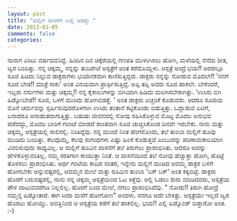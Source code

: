 ```yaml
---
layout: post
title: "ಮಲ್ಲಿಗೆ ವಾಸನೆಗೆ ಉಲ್ಟಿ ಆದದ್ದು "
date: 2013-01-05
comments: false
categories: 
---
```



ನಾನಾಗ ಎಂಟು ವರ್ಷದವನಿದ್ದೆ.  ಹಿಂದಿನ ದಿನ ಚಿಕ್ಕೆರೆಯಲ್ಲಿ ಗಣಪತಿ ಮುಳುಗಿಸಲು ಹೋಗಿ, ಮಳೆಯಲ್ಲಿ ನೆನೆದು ಶೀತ, ಜ್ವರ ಬಂದಿತ್ತು.   ನನ್ನ ಚಿಕ್ಕಮ್ಮ, ನನ್ನನ್ನು ತುದಿಪೇಟೆ ಆಸ್ಪತ್ರೆಗೆ ಅಂತ ಕರೆದೊಯ್ದಳು.     ಆಸ್ಪತ್ರೆ ಅಂದ್ರೆ ಭಯ!! ಅದರಲ್ಲೂ ಸೂಜಿ ಹಿಡಿದು ನಿಲ್ಲುವ ಡಾಕ್ಟರುಗಳು ಭಯಾನಕವಾಗಿ ಕಾಣಿಸುತ್ತಿದ್ದರು.    ಡಾಕ್ಟರು ನನ್ನನ್ನು ನೋಡುವ ಮೊದಲೇ!! 'ನನಗೆ ಸೂಜಿ ಬೇಡ!! ಮಾತ್ರೆ ಸಾಕು' ಅಂತ ವಿನಯವಾಗಿ ಪ್ರಾರ್ಥಿಸುತ್ತಿದ್ದೆ.  ಅಪ್ಪಿ ತಪ್ಪಿ ಅವರು ಸೂಜಿ ಹಾಕಲೇ.  ಬೇಕೆಂದರೆ, ಇಬ್ಬರು ನರ್ಸುಗಳು ಮತ್ತು ಚಿಕ್ಕಮ್ಮ!!  ನನ್ನ ಕೈಕಾಲುಗಳನ್ನು ಬಿಗಿಯಾಗಿ ಹಿಡಿದು ಮಲಗಿಸಬೇಕಾಗಿತ್ತು.   'ಉಸಿರು ಬಿಗಿ ಹಿಡ್ಕೋಬೇಡ!! ಸೂಜಿ, ಒಳಗೆ ಮುರಿದು ಹೋಗಿಬಿಡತ್ತೆ. ' ಅಂತ ಡಾಕ್ಟರು ಎಚ್ಚರಿಕೆ ಕೊಡುವರು.  ಆದರೂ ಸೂಜಿಯ ಮೊನೆ ಚರ್ಮವನ್ನು ಸ್ಪರ್ಷಿಸುವುದರೊಳಗಾಗಿ ಉಸಿರು ತಂತಾನೆ ಕಟ್ಟಿಕೊಂಡು ಬಿಡುತ್ತಿತ್ತು.  ಒದ್ದಾಡುವ ಏಟಿಗೆ, ಏನಾದರೂ ಅನಾಹುತವಾಗುತ್ತಿತ್ತು.    ಬಹುಷಃ ಜೀವನದಲ್ಲಿ ನೋವು ಸಹಿಸಿಕೊಳ್ಳುವ ಮೊಟ್ಟ ಮೊದಲ ಅನುಭವ ಪಡೆದದ್ದು,  ಮೊದಲ ಬಾರಿಗೆ ಗಲಾಟೆ ಮಾಡದೆ ಶಾಂತವಾಗಿ ಸೂಜಿ ಚುಚ್ಚಿಸಿಕೊಂಡ ದಿನವೇ ಇರಬೇಕು.    ನಾನು ಮತ್ತು ಚಿಕ್ಕಮ್ಮ, ಆಸ್ಪತ್ರೆಯಲ್ಲಿ ಸಾಲಿನಲ್ಲಿ.  ನಿಂತಿದ್ದೆವು.   ನನ್ನ ಮುಂದೆ ನಿಂತ ಹೆಂಗಸೊಂದು, ತಲೆ ತುಂಬಾ ಮಲ್ಲಿಗೆ ಹೂವು ಮುಡಿದು ಬಂದಿತ್ತು.    ಕೆಲವೊಮ್ಮೆ, ಕೆಲವು ಸುಗಂಧಗಳು ಎಷ್ಟು ಹಿಂಸೆ ಕೊಡುತ್ತವೆ ಎಂಬುದನ್ನು ಪರಿಣಾಮಕಾರಿಯಾಗಿ ವಿವರಿಸುವುದು ಸಾಧ್ಯವಿಲ್ಲ.  ಆ ಮಲ್ಲಿಗೆ ಹೂವಿನ ವಾಸನೆಗೆ ತಲೆ ತಿರುಗಲು ಪ್ರಾರಂಭಿಸಿತು.  ಆದರೂ ಅದನ್ನು ಹೇಳಿಕೊಳ್ಳುವಂತಿಲ್ಲ.   ನಮ್ಮ ಸರತಿಗಾಗಿ ಕಾಯುತ್ತಾ ನಿಂತೆ.   ಆ ವಾಸನೆಯಿಂದ ತಲೆ ನೋವು ಹೆಚ್ಚುತ್ತಾ ಹೋಗಿ, ಹೊಟ್ಟೆ ತೊಳಸಲು ಪ್ರಾರಂಭಿಸಿತು.    ಅರ್ಧ ಗಂಟೆಯ ಕಾದಿದ ನಂತರ, ಇನ್ನೇನು ಮಲ್ಲಿಗೆ ಮುಡಿದ ಆವಮ್ಮ ಡಾಕ್ಟರ ಬಳಿಗೆ ಹೋಗಬೇಕು ಅನ್ನುವಷ್ಟರಲ್ಲಿ, ಆವಮ್ಮನ ಮೇಲೆ ಮತ್ತು ರೂಮಿನ ತುಂಬಾ  'ಬಕ್ ಬಕ್' ಅಂತ ಕಕ್ಕಿಬಿಟ್ಟೆ.  ಡಾಕ್ಟರು ಹೊರಗೆ ಬರುವಷ್ಟರಲ್ಲಿ, ನಾನು ನನ್ನ ಚಿಕ್ಕಮ್ಮ ಆಸ್ಪತ್ರೆಯಿಂದ ಓಟ ಕಿತ್ತೆವು.    ಅಲ್ಲಿ ಓಡಲು ಶುರು ಮಾಡಿದವರು, ಆಸ್ಪತ್ರೆಯ ಪೌಳಿ ದಾಟುವವರೆಗೂ ನಿಲ್ಲಲಿಲ್ಲ.   ಹೊರಗೆ ಬಂದ ಮೇಲೆ, ನಗಲು ಪ್ರಾರಂಭಿಸಿದೆವು.   " ನೋಡು!! ತಿರುಗಿ ಹೋದ್ರೆ ನಮ್ಮನ್ನ ಹಿಡ್ಕೋತಾರೆ.  ಈಗ ಸೀದಾ ಮನೆಗೆ ಹೋಗೋಣ" ಅಂದಳು.  ನನಗೂ ಅದೇ ಬೇಕಿತ್ತು.    ಆಸ್ಪತ್ರೆಯೇ ಇಲ್ಲದೆ ಜ್ವರ ಹೊರಟು ಹೋಯ್ತು.    ಆವತ್ತಿನಿಂದ ಆ ಆಸ್ಪತ್ರೆಯ ಕಡೆಗೆ ತಲೆ ಹಾಕಲಿಲ್ಲ.  ಭಯ!! ಎಲ್ಲಿ ಹಿಡ್ಕೊಂಡ್ ಬಿಡ್ತಾರೋ ಅಂತ.  :-)
